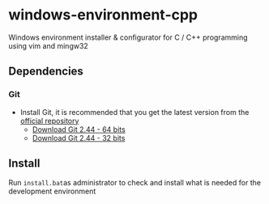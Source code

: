 # windows-environment-cpp
Windows environment installer &amp; configurator for C / C++ programming using vim and mingw32

## Dependencies
### Git
- Install Git, it is recommended that you get the latest version from the [official repository](https://github.com/git-for-windows/git/releases)
  - [Download Git 2.44 - 64 bits](https://github.com/git-for-windows/git/releases/download/v2.44.0.windows.1/Git-2.44.0-64-bit.exe)
  - [Download Git 2.44 - 32 bits](https://github.com/git-for-windows/git/releases/download/v2.44.0.windows.1/Git-2.44.0-32-bit.exe)

## Install
Run `install.bat`as administrator to check and install what is needed for the development environment


